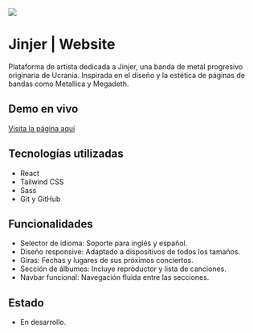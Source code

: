 ![](https://github.com/EmmaLCruz/nephews/blob/main/public/jinjer-banner.jpg)

# Jinjer | Website

Plataforma de artista dedicada a Jinjer, una banda de metal progresivo originaria de Ucrania. Inspirada en el diseño y la estética de páginas de bandas como Metallica y Megadeth.

## Demo en vivo

[Visita la página aquí](https://jinjer.vercel.app/)

## Tecnologías utilizadas

- React
- Tailwind CSS
- Sass
- Git y GitHub

## Funcionalidades

- Selector de idioma: Soporte para inglés y español.
- Diseño responsive: Adaptado a dispositivos de todos los tamaños.
- Giras: Fechas y lugares de sus próximos conciertos.
- Sección de álbumes: Incluye reproductor y lista de canciones.
- Navbar funcional: Navegación fluida entre las secciones.

## Estado

- En desarrollo.
